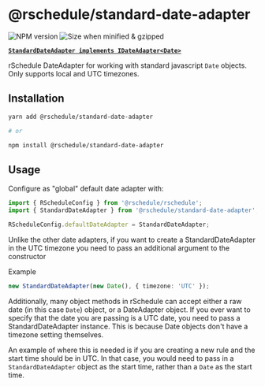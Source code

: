 # @rschedule/standard-date-adapter

![NPM version](https://flat.badgen.net/npm/v/@rschedule/standard-date-adapter) ![Size when minified & gzipped](https://flat.badgen.net/bundlephobia/minzip/@rschedule/standard-date-adapter)

**[`StandardDateAdapter implements IDateAdapter<Date>`](../#IDateAdapter-Interface)**

rSchedule DateAdapter for working with standard javascript `Date` objects. Only supports local and UTC timezones.

## Installation

```bash
yarn add @rschedule/standard-date-adapter

# or

npm install @rschedule/standard-date-adapter
```

## Usage

Configure as "global" default date adapter with:

```typescript
import { RScheduleConfig } from '@rschedule/rschedule';
import { StandardDateAdapter } from '@rschedule/standard-date-adapter';

RScheduleConfig.defaultDateAdapter = StandardDateAdapter;
```

Unlike the other date adapters, if you want to create a StandardDateAdapter in the UTC timezone you need to pass an additional argument to the constructor

Example

```typescript
new StandardDateAdapter(new Date(), { timezone: 'UTC' });
```

Additionally, many object methods in rSchedule can accept either a raw date (in this case `Date`) object, or a DateAdapter object. If you ever want to specify that the date you are passing is a UTC date, you need to pass a StandardDateAdapter instance. This is because Date objects don't have a timezone setting themselves.

An example of where this is needed is if you are creating a new rule and the start time should be in UTC. In that case, you would need to pass in a `StandardDateAdapter` object as the start time, rather than a `Date` as the start time.
